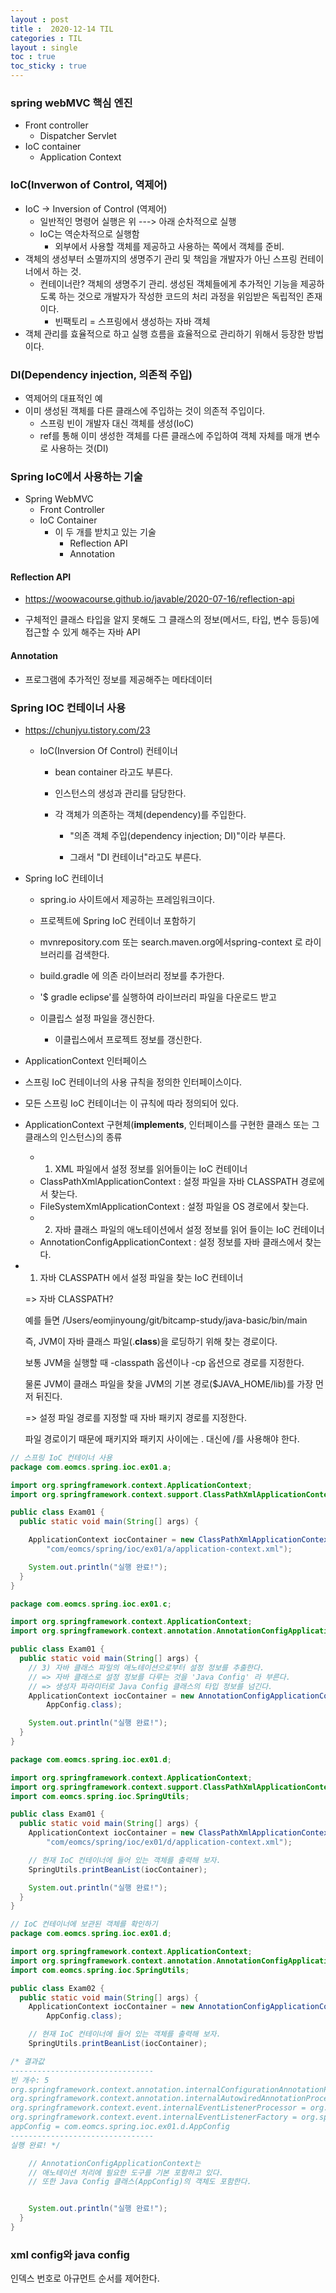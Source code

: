```yaml
---
layout : post
title :  2020-12-14 TIL
categories : TIL
layout : single
toc : true 
toc_sticky : true
---
```


### spring webMVC 핵심 엔진

- Front controller
  - Dispatcher Servlet
- IoC container
  - Application Context



### IoC(Inverwon of Control, 역제어)

- IoC -> Inversion of Control (역제어)
  - 일반적인 명령어 실행은 위 ---> 아래 순차적으로 실행
  - IoC는 역순차적으로 실행함
    - 외부에서 사용할 객체를 제공하고 사용하는 쪽에서 객체를 준비.
- 객체의 생성부터 소멸까지의 생명주기 관리 및 책임을 개발자가 아닌 스프링 컨테이너에서 하는 것.
  - 컨테이너란? 객체의 생명주기 관리. 생성된 객체들에게 추가적인 기능을 제공하도록 하는 것으로 개발자가 작성한 코드의 처리 과정을 위임받은 독립적인 존재이다.
    - 빈팩토리 = 스프링에서 생성하는 자바 객체
- 객체 관리를 효율적으로 하고 실행 흐름을 효율적으로 관리하기 위해서 등장한 방법이다.



### DI(Dependency injection, 의존적 주입)

- 역제어의 대표적인 예
- 이미 생성된 객체를 다른 클래스에 주입하는 것이 의존적 주입이다.
  - 스프링 빈이 개발자 대신 객체를 생성(IoC)
  - ref를 통해 이미 생성한 객체를 다른 클래스에 주입하여 객체 자체를 매개 변수로 사용하는 것(DI)



### Spring IoC에서 사용하는 기술

- Spring WebMVC
  - Front Controller
  - IoC Container
    - 이 두 개를 받치고 있는 기술
      - Reflection API
      - Annotation



#### Reflection API

- https://woowacourse.github.io/javable/2020-07-16/reflection-api

- 구체적인 클래스 타입을 알지 못해도 그 클래스의 정보(메서드, 타입, 변수 등등)에 접근할 수 있게 해주는 자바 API



#### Annotation

- 프로그램에 추가적인 정보를 제공해주는 메타데이터



### Spring IOC 컨테이너 사용

- https://chunjyu.tistory.com/23
  - IoC(Inversion Of Control) 컨테이너

    - bean container 라고도 부른다.

    - 인스턴스의 생성과 관리를 담당한다.

    - 각 객체가 의존하는 객체(dependency)를 주입한다.

      - "의존 객체 주입(dependency injection; DI)"이라 부른다.

      - 그래서 "DI 컨테이너"라고도 부른다.

   

- Spring IoC 컨테이너

  - spring.io 사이트에서 제공하는 프레임워크이다.

  - 프로젝트에 Spring IoC 컨테이너 포함하기

  - mvnrepository.com 또는 search.maven.org에서spring-context 로 라이브러리를 검색한다.

  - build.gradle 에 의존 라이브러리 정보를 추가한다.

  - '$ gradle eclipse'를 실행하여 라이브러리 파일을 다운로드 받고

  - 이클립스 설정 파일을 갱신한다.
    - 이클립스에서 프로젝트 정보를 갱신한다.

   

-  ApplicationContext 인터페이스

  - 스프링 IoC 컨테이너의 사용 규칙을 정의한 인터페이스이다.

  - 모든 스프링 IoC 컨테이너는 이 규칙에 따라 정의되어 있다.

   

- ApplicationContext 구현체(**implements**, 인터페이스를 구현한 클래스 또는 그 클래스의 인스턴스)의 종류
  - 1) XML 파일에서 설정 정보를 읽어들이는 IoC 컨테이너
  - ClassPathXmlApplicationContext : 설정 파일을 자바 CLASSPATH 경로에서 찾는다.
  - FileSystemXmlApplicationContext : 설정 파일을 OS 경로에서 찾는다.
  - 2) 자바 클래스 파일의 애노테이션에서 설정 정보를 읽어 들이는 IoC 컨테이너
  - AnnotationConfigApplicationContext : 설정 정보를 자바 클래스에서 찾는다.

   

- 1) 자바 CLASSPATH 에서 설정 파일을 찾는 IoC 컨테이너

   => 자바 CLASSPATH?

   예를 들면 /Users/eomjinyoung/git/bitcamp-study/java-basic/bin/main

   즉, JVM이 자바 클래스 파일(.**class**)을 로딩하기 위해 찾는 경로이다.

   보통 JVM을 실행할 때 -classpath 옵션이나 -cp 옵션으로 경로를 지정한다.

   물론 JVM이 클래스 파일을 찾을 JVM의 기본 경로($JAVA_HOME/lib)를 가장 먼저 뒤진다.

   => 설정 파일 경로를 지정할 때 자바 패키지 경로를 지정한다.

   파일 경로이기 때문에 패키지와 패키지 사이에는 . 대신에 /를 사용해야 한다.



```java
// 스프링 IoC 컨테이너 사용
package com.eomcs.spring.ioc.ex01.a;

import org.springframework.context.ApplicationContext;
import org.springframework.context.support.ClassPathXmlApplicationContext;

public class Exam01 {
  public static void main(String[] args) {

    ApplicationContext iocContainer = new ClassPathXmlApplicationContext(//
        "com/eomcs/spring/ioc/ex01/a/application-context.xml");

    System.out.println("실행 완료!");
  }
}
```



```java
package com.eomcs.spring.ioc.ex01.c;

import org.springframework.context.ApplicationContext;
import org.springframework.context.annotation.AnnotationConfigApplicationContext;

public class Exam01 {
  public static void main(String[] args) {
    // 3) 자바 클래스 파일의 애노테이션으로부터 설정 정보를 추출한다.
    // => 자바 클래스로 설정 정보를 다루는 것을 'Java Config' 라 부른다.
    // => 생성자 파라미터로 Java Config 클래스의 타입 정보를 넘긴다.
    ApplicationContext iocContainer = new AnnotationConfigApplicationContext(//
        AppConfig.class);

    System.out.println("실행 완료!");
  }
}
```



```java
package com.eomcs.spring.ioc.ex01.d;

import org.springframework.context.ApplicationContext;
import org.springframework.context.support.ClassPathXmlApplicationContext;
import com.eomcs.spring.ioc.SpringUtils;

public class Exam01 {
  public static void main(String[] args) {
    ApplicationContext iocContainer = new ClassPathXmlApplicationContext(//
        "com/eomcs/spring/ioc/ex01/d/application-context.xml");

    // 현재 IoC 컨테이너에 들어 있는 객체를 출력해 보자.
    SpringUtils.printBeanList(iocContainer);

    System.out.println("실행 완료!");
  }
}
```



```java
// IoC 컨테이너에 보관된 객체를 확인하기
package com.eomcs.spring.ioc.ex01.d;

import org.springframework.context.ApplicationContext;
import org.springframework.context.annotation.AnnotationConfigApplicationContext;
import com.eomcs.spring.ioc.SpringUtils;

public class Exam02 {
  public static void main(String[] args) {
    ApplicationContext iocContainer = new AnnotationConfigApplicationContext(//
        AppConfig.class);

    // 현재 IoC 컨테이너에 들어 있는 객체를 출력해 보자.
    SpringUtils.printBeanList(iocContainer);

/* 결과값
--------------------------------
빈 개수: 5
org.springframework.context.annotation.internalConfigurationAnnotationProcessor = org.springframework.context.annotation.ConfigurationClassPostProcessor
org.springframework.context.annotation.internalAutowiredAnnotationProcessor = org.springframework.beans.factory.annotation.AutowiredAnnotationBeanPostProcessor
org.springframework.context.event.internalEventListenerProcessor = org.springframework.context.event.EventListenerMethodProcessor
org.springframework.context.event.internalEventListenerFactory = org.springframework.context.event.DefaultEventListenerFactory
appConfig = com.eomcs.spring.ioc.ex01.d.AppConfig
--------------------------------
실행 완료! */

    // AnnotationConfigApplicationContext는
    // 애노테이션 처리에 필요한 도구를 기본 포함하고 있다.
    // 또한 Java Config 클래스(AppConfig)의 객체도 포함한다.


    System.out.println("실행 완료!");
  }
}
```



### xml config와 java config





인덱스 번호로 아규먼트 순서를 제어한다.
